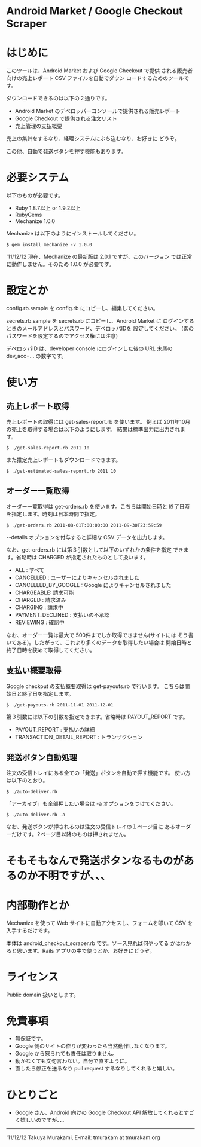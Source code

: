 Android Market / Google Checkout Scraper
========================================

はじめに
========

このツールは、Android Market および Google Checkout で提供
される販売者向けの売上レポート CSV ファイルを自動でダウン
ロードするためのツールです。

ダウンロードできるのは以下の２通りです。

* Android Market のデベロッパーコンソールで提供される販売レポート
* Google Checkout で提供される注文リスト
* 売上管理の支払概要

売上の集計をするなり、経理システムにぶち込むなり、お好きに
どうぞ。

この他、自動で発送ボタンを押す機能もあります。


必要システム
============

以下のものが必要です。

* Ruby 1.8.7以上 or 1.9.2以上
* RubyGems
* Mechanize 1.0.0

Mechanize は以下のようにインストールしてください。

    $ gem install mechanize -v 1.0.0

'11/12/12 現在、Mechanize の最新版は 2.0.1 ですが、このバージョン
では正常に動作しません。そのため 1.0.0 が必要です。


設定とか
========

config.rb.sample を config.rb にコピーし、編集してください。

secrets.rb.sample を secrets.rb にコピーし、Android Market に
ログインするときのメールアドレスとパスワード、デベロッパIDを
設定してください。
(素のパスワードを設定するのでアクセス権には注意)

デベロッパID は、developer console にログインした後の URL 末尾の
dev_acc=... の数字です。


使い方
======

売上レポート取得
----------------

売上レポートの取得には get-sales-report.rb を使います。
例えば 2011年10月の売上を取得する場合は以下のようにします。
結果は標準出力に出力されます。

    $ ./get-sales-report.rb 2011 10

また推定売上レポートもダウンロードできます。

    $ ./get-estimated-sales-report.rb 2011 10


オーダー一覧取得
----------------

オーダー一覧取得は get-orders.rb を使います。こちらは開始日時と
終了日時を指定します。時刻は日本時間で指定。

    $ ./get-orders.rb 2011-08-01T:00:00:00 2011-09-30T23:59:59

--details オプションを付与すると詳細な CSV データを出力します。

なお、get-orders.rb には第３引数として以下のいずれかの条件を指定
できます。省略時は CHARGED が指定されたものとして扱います。

* ALL : すべて
* CANCELLED : ユーザーによりキャンセルされました
* CANCELLED_BY_GOOGLE : Google によりキャンセルされました
* CHARGEABLE: 請求可能
* CHARGED : 請求済み
* CHARGING : 請求中
* PAYMENT_DECLINED : 支払いの不承認
* REVIEWING : 確認中

なお、オーダー一覧は最大で 500件までしか取得できません(サイトには
そう書いてある)。したがって、これより多くのデータを取得したい場合は
開始日時と終了日時を狭めて取得してください。

支払い概要取得
--------------

Google checkout の支払概要取得は get-payouts.rb で行います。
こちらは開始日と終了日を指定します。

    $ ./get-payouts.rb 2011-11-01 2011-12-01

第３引数には以下の引数を指定できます。省略時は PAYOUT_REPORT です。

* PAYOUT_REPORT : 支払いの詳細
* TRANSACTION_DETAIL_REPORT : トランザクション

発送ボタン自動処理
------------------

注文の受信トレイにある全ての「発送」ボタンを自動で押す機能です。
使い方は以下のとおり。

    $ ./auto-deliver.rb

「アーカイブ」も全部押したい場合は -a オプションをつけてください。

    $ ./auto-deliver.rb -a

なお、発送ボタンが押されるのは注文の受信トレイの１ページ目に
あるオーダーだけです。2ページ目以降のものは押されません。

# そもそもなんで発送ボタンなるものがあるのか不明ですが、、、


内部動作とか
============

Mechanize を使って Web サイトに自動アクセスし、フォームを叩いて
CSV を入手するだけです。

本体は android_checkout_scraper.rb です。ソース見れば何やってる
かはわかると思います。Rails アプリの中で使うとか、お好きにどうぞ。


ライセンス
==========

Public domain 扱いとします。


免責事項
========

* 無保証です。
* Google 側のサイトの作りが変わったら当然動作しなくなります。
* Google から怒られても責任は取りません。
* 動かなくても文句言わない。自分で直すように。
* 直したら修正を送るなり pull request するなりしてくれると嬉しい。


ひとりごと
==========

* Google さん、Android 向けの Google Checkout API 解放してくれるとすごく嬉しいのですが、、、

---
'11/12/12
Takuya Murakami, E-mail: tmurakam at tmurakam.org
